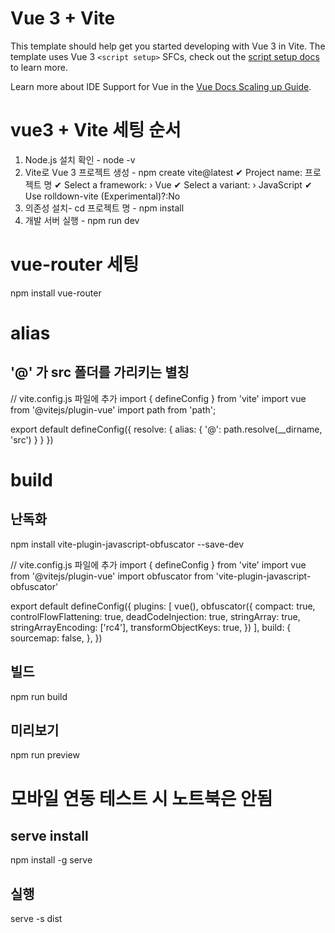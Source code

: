 # Vue 3 + Vite

This template should help get you started developing with Vue 3 in Vite. The template uses Vue 3 `<script setup>` SFCs, check out the [script setup docs](https://v3.vuejs.org/api/sfc-script-setup.html#sfc-script-setup) to learn more.

Learn more about IDE Support for Vue in the [Vue Docs Scaling up Guide](https://vuejs.org/guide/scaling-up/tooling.html#ide-support).



# vue3 + Vite 세팅 순서
1. Node.js 설치 확인 - node -v
2. Vite로 Vue 3 프로젝트 생성 - npm create vite@latest
✔ Project name: 프로젝트 명
✔ Select a framework: › Vue
✔ Select a variant: › JavaScript
✔ Use rolldown-vite (Experimental)?:No
3. 의존성 설치- cd 프로젝트 명 - npm install
4. 개발 서버 실행 - npm run dev

# vue-router 세팅
npm install vue-router

# alias
## '@' 가 src 폴더를 가리키는 별칭
// vite.config.js 파일에 추가
import { defineConfig } from 'vite'
import vue from '@vitejs/plugin-vue'
import path from 'path';

export default defineConfig({
  resolve: {
    alias: {
      '@': path.resolve(__dirname, 'src')
    }
  }
})

# build
## 난독화
npm install vite-plugin-javascript-obfuscator --save-dev

// vite.config.js 파일에 추가
import { defineConfig } from 'vite'
import vue from '@vitejs/plugin-vue'
import obfuscator from 'vite-plugin-javascript-obfuscator'

export default defineConfig({
    plugins: [
        vue(),
        obfuscator({
            compact: true,
            controlFlowFlattening: true,
            deadCodeInjection: true,
            stringArray: true,
            stringArrayEncoding: ['rc4'],
            transformObjectKeys: true,
        })
    ],
    build: {
        sourcemap: false,
    },
})

## 빌드
npm run build

## 미리보기
npm run preview


# 모바일 연동 테스트 시 노트북은 안됨
## serve install
npm install -g serve
## 실행
serve -s dist